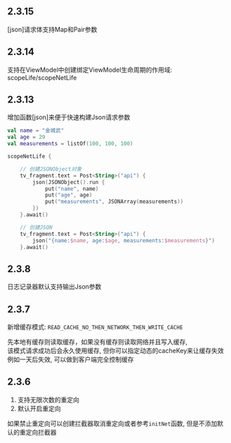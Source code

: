 ## 2.3.15
[json]请求体支持Map和Pair参数

## 2.3.14
支持在ViewModel中创建绑定ViewModel生命周期的作用域: scopeLife/scopeNetLife


## 2.3.13
增加函数[json]来便于快速构建Json请求参数

```kotlin
val name = "金城武"
val age = 29
val measurements = listOf(100, 100, 100)

scopeNetLife {

    // 创建JSONObject对象
    tv_fragment.text = Post<String>("api") {
        json(JSONObject().run {
            put("name", name)
            put("age", age)
            put("measurements", JSONArray(measurements))
        })
    }.await()

    // 创建JSON
    tv_fragment.text = Post<String>("api") {
        json("{name:$name, age:$age, measurements:$measurements}")
    }.await()
```

## 2.3.8
日志记录器默认支持输出Json参数

## 2.3.7

新增缓存模式: `READ_CACHE_NO_THEN_NETWORK_THEN_WRITE_CACHE`

先本地有缓存则读取缓存，如果没有缓存则读取网络并且写入缓存, <br>该模式请求成功后会永久使用缓存, 但你可以指定动态的cacheKey来让缓存失效 <br>例如一天后失效, 可以做到客户端完全控制缓存

## 2.3.6

1.  支持无限次数的重定向
2.  默认开启重定向

如果禁止重定向可以创建拦截器取消重定向或者参考`initNet`函数, 但是不添加默认的重定向拦截器